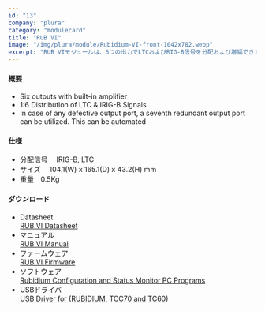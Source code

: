 ```yaml
---
id: "13"
company: "plura"
category: "modulecard"
title: "RUB VI"
image: "/img/plura/module/Rubidium-VI-front-1042x782.webp"
excerpt: "RUB VIモジュールは、6つの出力でLTCおよびRIG-B信号を分配および増幅できます。"
---
```

#### 概要
* Six outputs with built-in amplifier
* 1:6 Distribution of LTC & IRIG-B Signals
* In case of any defective output port, a seventh redundant output port can be utilized. This can be automated

#### 仕様
* 分配信号&emsp;  IRIG-B, LTC
* サイズ &emsp;104.1(W) x 165.1(D) x 43.2(H) mm  
* 重量&emsp;0.5Kg  

#### ダウンロード
* Datasheet  
    [RUB VI Datasheet](https://plurainc.com/files/downloads/timing-solutions/datasheet/deRUBVIleaflet.pdf)  
* マニュアル  
    [RUB VI Manual](https://plurainc.com/files/downloads/timing-solutions/manual/eRUBVImanual.pdf)  
* ファームウェア  
    [RUB VI Firmware](https://plurainc.com/files/downloads/timing-solutions/firmware/rub_vi.zip)  
* ソフトウェア  
    [Rubidium Configuration and Status Monitor PC Programs](https://plurainc.com/files/downloads/timing-solutions/software/rubs.zip)  
* USBドライバ  
    [USB Driver for (RUBIDIUM, TCC70 and TC60)](https://plurainc.com/files/downloads/timing-solutions/software/usb.zip)
